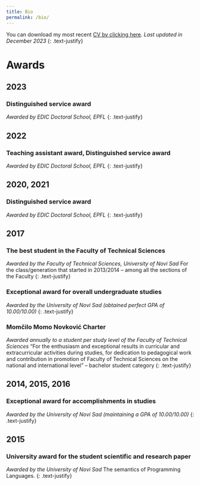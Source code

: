 ```yaml
---
title: Bio
permalink: /bio/
---
```


You can download my most recent [CV by clicking here](/assets/files/Viktor_Sanca_cv.pdf).
*Last updated in December 2023* 
{: .text-justify}

# Awards

## **2023** 
### Distinguished service award
*Awarded by EDIC Doctoral School, EPFL*
{: .text-justify}

## **2022** 
### Teaching assistant award, Distinguished service award
*Awarded by EDIC Doctoral School, EPFL*
{: .text-justify}

## **2020, 2021** 
### Distinguished service award
*Awarded by EDIC Doctoral School, EPFL*
{: .text-justify}


## **2017**
### The best student in the Faculty of Technical Sciences
*Awarded by the Faculty of Technical Sciences, University of Novi Sad*
For the class/generation that started in 2013/2014 – among all the sections of the Faculty
{: .text-justify}

### Exceptional award for overall undergraduate studies
*Awarded by the University of Novi Sad (obtained perfect GPA of 10.00/10.00)*
{: .text-justify}

### Momčilo Momo Novković Charter
*Awarded annually to a student per study level of the Faculty of Technical Sciences*
“For the enthusiasm and exceptional results in curricular and extracurricular activities during studies, for dedication to pedagogical work and contribution in promotion of Faculty of Technical Sciences on the national and international level” – bachelor student category
{: .text-justify}

## **2014, 2015, 2016**
### Exceptional award for accomplishments in studies
*Awarded by the University of Novi Sad (maintaining a GPA of 10.00/10.00)*
{: .text-justify}

## **2015**
### University award for the student scientific and research paper
*Awarded by the University of Novi Sad*
The semantics of Programming Languages. 
{: .text-justify}


